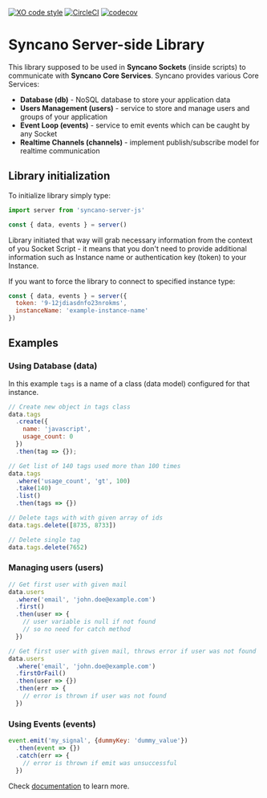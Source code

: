 [![XO code style](https://img.shields.io/badge/code_style-XO-5ed9c7.svg)](https://github.com/sindresorhus/xo)   [![CircleCI](https://circleci.com/gh/Syncano/syncano-server-js/tree/devel.svg?style=shield&circle-token=0340c11444db6f3dc227cf310f4d8ff1bd90dee8)](https://circleci.com/gh/Syncano/syncano-server-js/tree/devel)
[![codecov](https://codecov.io/gh/Syncano/syncano-server-js/branch/devel/graph/badge.svg)](https://codecov.io/gh/Syncano/syncano-server-js)

# Syncano Server-side Library

This library supposed to be used in **Syncano Sockets** (inside scripts)
to communicate with **Syncano Core Services**. Syncano provides various Core Services:
- **Database (db)** - NoSQL database to store your application data
- **Users Management (users)** - service to store and manage users and groups of your application
- **Event Loop (events)** - service to emit events which can be caught by any Socket
- **Realtime Channels (channels)** - implement publish/subscribe model for realtime communication

## Library initialization

To initialize library simply type:
```js
import server from 'syncano-server-js'

const { data, events } = server()
```

Library initiated that way will grab necessary information from the context of you Socket Script - it means that you don't need to provide additional information such as Instance name or authentication key (token) to your Instance.

If you want to force the library to connect to specified instance type:
```js
const { data, events } = server({
  token: '9-12jdiasdnfo23nrokms',
  instanceName: 'example-instance-name'
})
```

## Examples

### Using Database (data)

In this example `tags` is a name of a class (data model) configured for that instance.

```js
// Create new object in tags class
data.tags
  .create({
    name: 'javascript',
    usage_count: 0
  })
  .then(tag => {});

// Get list of 140 tags used more than 100 times
data.tags
  .where('usage_count', 'gt', 100)
  .take(140)
  .list()
  .then(tags => {})

// Delete tags with with given array of ids
data.tags.delete([8735, 8733])

// Delete single tag
data.tags.delete(7652)
```

### Managing users (users)

```js
// Get first user with given mail
data.users
  .where('email', 'john.doe@example.com')
  .first()
  .then(user => {
    // user variable is null if not found
    // so no need for catch method
  })

// Get first user with given mail, throws error if user was not found
data.users
  .where('email', 'john.doe@example.com')
  .firstOrFail()
  .then(user => {})
  .then(err => {
    // error is thrown if user was not found
  })
```

### Using Events (events)

```js
event.emit('my_signal', {dummyKey: 'dummy_value'})
  .then(event => {})
  .catch(err => {
    // error is thrown if emit was unsuccessful
  })
```

Check [documentation](http://syncano.github.io/syncano-server-js/) to learn more.
